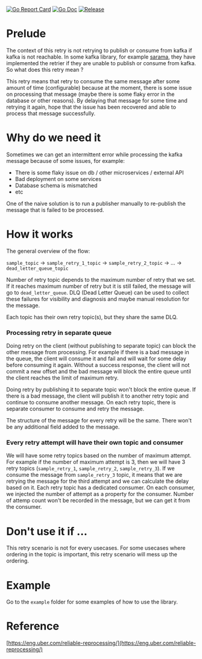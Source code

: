 [![Go Report Card](https://goreportcard.com/badge/github.com/honestbee/kafkaclient?style=flat-square)](https://goreportcard.com/report/github.com/honestbee/kafkaclient)
[![Go Doc](https://img.shields.io/badge/godoc-reference-blue.svg?style=flat-square)](http://godoc.org/github.com/honestbee/kafkaclient)
[![Release](https://img.shields.io/github/release/honestbee/kafkaclient.svg?style=flat-square)](https://github.com/honestbee/kafkaclient/releases/latest)

# Prelude

The context of this retry is not retrying to publish or consume from kafka if kafka is not reachable. In some kafka library, for example [sarama](https://github.com/Shopify/sarama), they have implemented the retrier if they are unable to publish or consume from kafka. So what does this retry mean ?

This retry means that retry to consume the same message after some amount of time (configurable) because at the moment, there is some issue on processing that message (maybe there is some flaky error in the database or other reasons). By delaying that message for some time and retrying it again, hope that the issue has been recovered and able to process that message successfully.

# Why do we need it

Sometimes we can get an intermittent error while processing the kafka message because of some issues, for example:
- There is some flaky issue on db / other microservices / external API
- Bad deployment on some services
- Database schema is mismatched
- etc

One of the naive solution is to run a publisher manually to re-publish the message that is failed to be processed.

# How it works

The general overview of the flow:

`sample_topic` -> `sample_retry_1_topic` -> `sample_retry_2_topic` -> ... -> `dead_letter_queue_topic`

Number of retry topic depends to the maximum number of retry that we set. If it reaches maximum number of retry but it is still failed, the message will go to `dead_letter_queue`. DLQ (Dead Letter Queue) can be used to collect these failures for visibility and diagnosis and maybe manual resolution for the message.

Each topic has their own retry topic(s), but they share the same DLQ.

### Processing retry in separate queue
Doing retry on the client (without publishing to separate topic) can block the other message from processing. For example if there is a bad message in the queue, the client will consume it and fail and will wait for some delay before consuming it again. Without a success response, the client will not commit a new offset and the bad message will block the entire queue until the client reaches the limit of maximum retry.

Doing retry by publishing it to separate topic won't block the entire queue. If there is a bad message, the client will publish it to another retry topic and continue to consume another message. On each retry topic, there is separate consumer to consume and retry the message.

The structure of the message for every retry will be the same. There won't be any additional field added to the message.

### Every retry attempt will have their own topic and consumer
We will have some retry topics based on the number of maximum attempt. For example if the number of maximum attempt is 3, then we will have 3 retry topics (`sample_retry_1`, `sample_retry_2`, `sample_retry_3`).  If we consume the message from `sample_retry_3` topic, it means that we are retrying the message for the third attempt and we can calculate the delay based on it. Each retry topic has a dedicated consumer. On each consumer, we injected the number of attempt as a property for the consumer. Number of attemp count won't be recorded in the message, but we can get it from the consumer.

# Don't use it if ...

This retry scenario is not for every usecases. For some usecases where ordering in the topic is important, this retry scenario will mess up the ordering.

# Example

Go to the `example` folder for some examples of how to use the library.

# Reference

[https://eng.uber.com/reliable-reprocessing/](https://eng.uber.com/reliable-reprocessing/)

